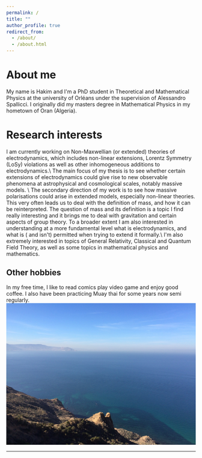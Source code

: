 ```yaml
---
permalink: /
title: ""
author_profile: true
redirect_from: 
  - /about/
  - /about.html
---
```

# About me 
My name is Hakim and I'm a PhD student in Theoretical and Mathematical Physics at the university of Orléans under the supervision of Alessandro Spallicci. I originally did my masters degree in Mathematical Physics in my hometown of Oran (Algeria). 



# Research interests 
I am currently working on Non-Maxwellian (or extended) theories of electrodynamics, which includes non-linear extensions, Lorentz Symmetry (LoSy) violations as well as other inhomogeneous additions to electrodynamics.\\
The main focus of my thesis is to see whether certain extensions of electrodynamics could give rise to new observable phenomena at astrophysical and cosmological scales, notably massive models. \\
The secondary direction of my work is to see how massive polarisations could arise in extended models, especially non-linear theories. This very often leads us to deal with the definition of mass, and how it can be reinterpreted.
The question of mass and its definition is a topic I find really interesting and it brings me to deal with gravitation and certain aspects of group theory.
To a broader extent I am also interested in understanding at a more fundamental level what is electrodynamics, and what is ( and isn't) permitted when trying to extend it formally.\\
I'm also extremely interested in topics of General Relativity, Classical and Quantum Field Theory, as well as some topics in mathematical physics and mathematics.

## Other hobbies
In my free time, I like to read comics play video game and enjoy good coffee. I also have been practicing Muay thai for some years now semi regularly. 
![pic](images/Oran.jpg)

------
